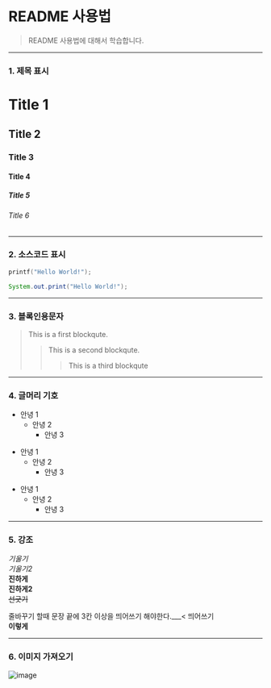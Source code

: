 # README 사용법
> README 사용법에 대해서 학습합니다.

-----

### 1. 제목 표시

# Title 1
## Title 2
### Title 3
#### Title 4
##### Title 5
###### Title 6

---

### 2. 소스코드 표시

``` c
printf("Hello World!");
```
``` java
System.out.print("Hello World!");
```

---

### 3. 블록인용문자

> This is a first blockqute.
> > This is a second blockqute.
> > > This is a third blockqute

---

### 4. 글머리 기호
- 안녕 1
  - 안녕 2
    - 안녕 3
+ 안녕 1
  + 안녕 2
    + 안녕 3
* 안녕 1
  * 안녕 2
    * 안녕 3

---

### 5. 강조

*기울기*   
_기울기2_   
**진하게**   
__진하게2__   
~~선긋기~~   

줄바꾸기 할때 문장 끝에 3칸 이상을 띄어쓰기 해야한다.___< 띄어쓰기   
**이렇게**

---

### 6. 이미지 가져오기
![image](https://user-images.githubusercontent.com/55589616/109258801-51c36f00-783e-11eb-849b-39d457b85c97.png)

